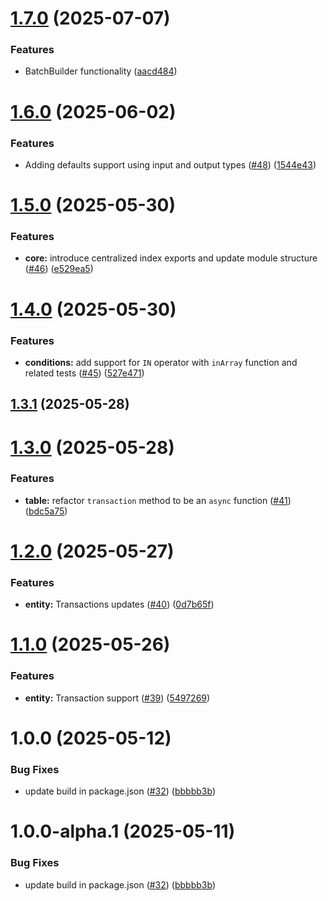 # [1.7.0](https://github.com/Kysumi/dyno-table/compare/v1.6.0...v1.7.0) (2025-07-07)


### Features

* BatchBuilder functionality ([aacd484](https://github.com/Kysumi/dyno-table/commit/aacd48439b54dcb682c52a856257f2a18fecfb4a))

# [1.6.0](https://github.com/Kysumi/dyno-table/compare/v1.5.0...v1.6.0) (2025-06-02)


### Features

* Adding defaults support using input and output types ([#48](https://github.com/Kysumi/dyno-table/issues/48)) ([1544e43](https://github.com/Kysumi/dyno-table/commit/1544e435ed37c05c80f9c35f386343e13cd90087))

# [1.5.0](https://github.com/Kysumi/dyno-table/compare/v1.4.0...v1.5.0) (2025-05-30)


### Features

* **core:** introduce centralized index exports and update module structure ([#46](https://github.com/Kysumi/dyno-table/issues/46)) ([e529ea5](https://github.com/Kysumi/dyno-table/commit/e529ea5731d8df543b2b104b8049963bd24dd760))

# [1.4.0](https://github.com/Kysumi/dyno-table/compare/v1.3.1...v1.4.0) (2025-05-30)


### Features

* **conditions:** add support for `IN` operator with `inArray` function and related tests ([#45](https://github.com/Kysumi/dyno-table/issues/45)) ([527e471](https://github.com/Kysumi/dyno-table/commit/527e4713ad3960b6cb4409fc1ef4ee20afc94792))

## [1.3.1](https://github.com/Kysumi/dyno-table/compare/v1.3.0...v1.3.1) (2025-05-28)

# [1.3.0](https://github.com/Kysumi/dyno-table/compare/v1.2.0...v1.3.0) (2025-05-28)


### Features

* **table:** refactor `transaction` method to be an `async` function ([#41](https://github.com/Kysumi/dyno-table/issues/41)) ([bdc5a75](https://github.com/Kysumi/dyno-table/commit/bdc5a756a08188ac7f278d8f0a1bafab7070f7c3))

# [1.2.0](https://github.com/Kysumi/dyno-table/compare/v1.1.0...v1.2.0) (2025-05-27)


### Features

* **entity:** Transactions updates ([#40](https://github.com/Kysumi/dyno-table/issues/40)) ([0d7b65f](https://github.com/Kysumi/dyno-table/commit/0d7b65f02770857c26e2fa1dfbb1260f0764177b))

# [1.1.0](https://github.com/Kysumi/dyno-table/compare/v1.0.0...v1.1.0) (2025-05-26)


### Features

* **entity:** Transaction support ([#39](https://github.com/Kysumi/dyno-table/issues/39)) ([5497269](https://github.com/Kysumi/dyno-table/commit/54972691274d81fbcfb9041be4449c90d7815d4f))

# 1.0.0 (2025-05-12)


### Bug Fixes

* update build in package.json ([#32](https://github.com/Kysumi/dyno-table/issues/32)) ([bbbbb3b](https://github.com/Kysumi/dyno-table/commit/bbbbb3b54e037cca4c341c956c0f4204ec09c162))

# 1.0.0-alpha.1 (2025-05-11)


### Bug Fixes

* update build in package.json ([#32](https://github.com/Kysumi/dyno-table/issues/32)) ([bbbbb3b](https://github.com/Kysumi/dyno-table/commit/bbbbb3b54e037cca4c341c956c0f4204ec09c162))
